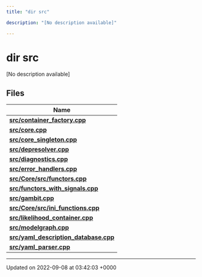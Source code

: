 ```yaml
---
title: "dir src"

description: "[No description available]"

---
```


# dir src

[No description available]

## Files

| Name           |
| -------------- |
| **[src/container_factory.cpp](/documentation/code/files/container__factory_8cpp/#file-src-container-factory-cpp)**  |
| **[src/core.cpp](/documentation/code/files/core_8cpp/#file-src-core-cpp)**  |
| **[src/core_singleton.cpp](/documentation/code/files/core__singleton_8cpp/#file-src-core-singleton-cpp)**  |
| **[src/depresolver.cpp](/documentation/code/files/depresolver_8cpp/#file-src-depresolver-cpp)**  |
| **[src/diagnostics.cpp](/documentation/code/files/diagnostics_8cpp/#file-src-diagnostics-cpp)**  |
| **[src/error_handlers.cpp](/documentation/code/files/error__handlers_8cpp/#file-src-error-handlers-cpp)**  |
| **[src/Core/src/functors.cpp](/documentation/code/files/core_2src_2functors_8cpp/#file-src-core-src-functors-cpp)**  |
| **[src/functors_with_signals.cpp](/documentation/code/files/functors__with__signals_8cpp/#file-src-functors-with-signals-cpp)**  |
| **[src/gambit.cpp](/documentation/code/files/gambit_8cpp/#file-src-gambit-cpp)**  |
| **[src/Core/src/ini_functions.cpp](/documentation/code/files/core_2src_2ini__functions_8cpp/#file-src-core-src-ini-functions-cpp)**  |
| **[src/likelihood_container.cpp](/documentation/code/files/likelihood__container_8cpp/#file-src-likelihood-container-cpp)**  |
| **[src/modelgraph.cpp](/documentation/code/files/modelgraph_8cpp/#file-src-modelgraph-cpp)**  |
| **[src/yaml_description_database.cpp](/documentation/code/files/yaml__description__database_8cpp/#file-src-yaml-description-database-cpp)**  |
| **[src/yaml_parser.cpp](/documentation/code/files/yaml__parser_8cpp/#file-src-yaml-parser-cpp)**  |






-------------------------------

Updated on 2022-09-08 at 03:42:03 +0000
